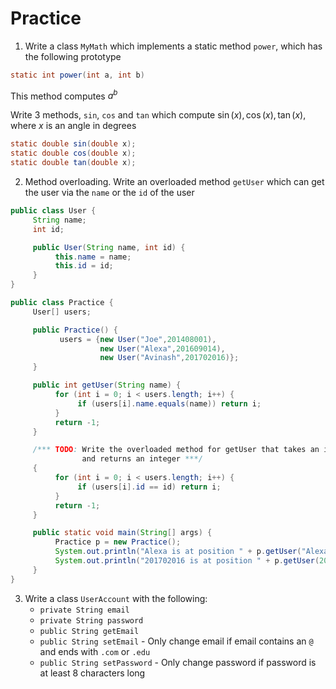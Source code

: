 # Practice

1. Write a class `MyMath` which implements a static method `power`, which has the following prototype

```java
static int power(int a, int b)
```

This method computes $a^b$

Write 3 methods, `sin`, `cos` and `tan` which compute $\sin(x), \cos(x), \tan(x)$, where $x$ is an angle in degrees

```java
static double sin(double x);
static double cos(double x);
static double tan(double x);
```

2. Method overloading. Write an overloaded method `getUser` which can get the user via the `name` or the `id` of the user

```java
public class User {
     String name;
     int id;

     public User(String name, int id) {
          this.name = name;
          this.id = id;
     }
}

public class Practice {
     User[] users;

     public Practice() {
           users = {new User("Joe",201408001),
                    new User("Alexa",201609014),
                    new User("Avinash",201702016)};
     }

     public int getUser(String name) {
          for (int i = 0; i < users.length; i++) {
               if (users[i].name.equals(name)) return i;
          }
          return -1;
     }

     /*** TODO: Write the overloaded method for getUser that takes an integer, id
                and returns an integer ***/
     {
          for (int i = 0; i < users.length; i++) {
               if (users[i].id == id) return i;
          }
          return -1;
     }

     public static void main(String[] args) {
          Practice p = new Practice();
          System.out.println("Alexa is at position " + p.getUser("Alexa"));
          System.out.println("201702016 is at position " + p.getUser(201702016));
     }
}
```

3. Write a class `UserAccount` with the following:
    - `private String email`
    - `private String password`
    - `public String getEmail`
    - `public String setEmail` - Only change email if email contains an `@` and ends with `.com` or `.edu`
    - `public String setPassword` - Only change password if password is at least 8 characters long
